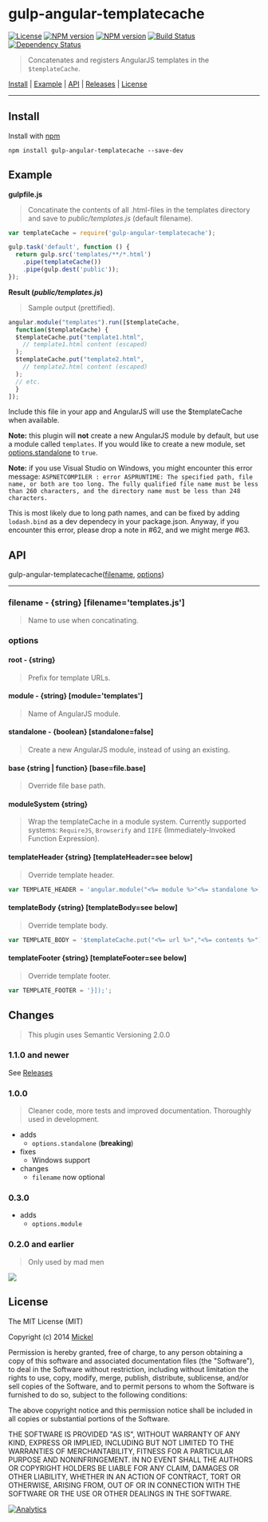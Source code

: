 # gulp-angular-templatecache

[![License](http://img.shields.io/badge/license-MIT-blue.svg?style=flat)](https://npmjs.org/package/gulp-angular-templatecache)
[![NPM version](http://img.shields.io/npm/v/gulp-angular-templatecache.svg?style=flat)](https://npmjs.org/package/gulp-angular-templatecache)
[![NPM version](http://img.shields.io/npm/dm/gulp-angular-templatecache.svg?style=flat)](https://npmjs.org/package/gulp-angular-templatecache)
[![Build Status](http://img.shields.io/travis/miickel/gulp-angular-templatecache.svg?style=flat)](http://travis-ci.org/miickel/gulp-angular-templatecache)
[![Dependency Status](http://img.shields.io/gemnasium/miickel/gulp-angular-templatecache.svg?style=flat)](https://gemnasium.com/miickel/gulp-angular-templatecache)

> Concatenates and registers AngularJS templates in the `$templateCache`.

<a href="#install">Install</a> |
<a href="#example">Example</a> |
<a href="#api">API</a> |
[Releases](https://github.com/miickel/gulp-angular-templatecache/releases) |
<a href="#license">License</a>

----


## Install

Install with [npm](https://npmjs.org/package/gulp-angular-templatecache)

```
npm install gulp-angular-templatecache --save-dev
```


## Example

**gulpfile.js**

> Concatinate the contents of all .html-files in the templates directory and save to _public/templates.js_ (default filename).

```js
var templateCache = require('gulp-angular-templatecache');

gulp.task('default', function () {
  return gulp.src('templates/**/*.html')
    .pipe(templateCache())
    .pipe(gulp.dest('public'));
});
```

**Result (_public/templates.js_)**

> Sample output (prettified).

```js
angular.module("templates").run([$templateCache,
  function($templateCache) {
  $templateCache.put("template1.html",
    // template1.html content (escaped)
  );
  $templateCache.put("template2.html",
    // template2.html content (escaped)
  );
  // etc.
  }
]);

```

Include this file in your app and AngularJS will use the $templateCache when available.

__Note:__ this plugin will __not__ create a new AngularJS module by default, but use a module called `templates`. If you would like to create a new module, set [options.standalone](https://github.com/miickel/gulp-angular-templatecache#standalone---boolean-standalonefalse) to `true`.

__Note:__ if you use Visual Studio on Windows, you might encounter this error message: `ASPNETCOMPILER : error ASPRUNTIME: The specified path, file name, or both are too long. The fully qualified file name must be less than 260 characters, and the directory name must be less than 248 characters.`

This is most likely due to long path names, and can be fixed by adding `lodash.bind` as a dev dependecy in your package.json. Anyway, if you encounter this error, please drop a note in #62, and we might merge #63.


## API

gulp-angular-templatecache([filename](https://github.com/miickel/gulp-angular-templatecache#filename---string-filenametemplatesjs), [options](https://github.com/miickel/gulp-angular-templatecache#options))

---- 

### filename - {string} [filename='templates.js']

> Name to use when concatinating.

### options

#### root - {string}

> Prefix for template URLs.

#### module - {string} [module='templates']

> Name of AngularJS module.

#### standalone - {boolean} [standalone=false]

> Create a new AngularJS module, instead of using an existing.

#### base {string | function} [base=file.base]

> Override file base path.

#### moduleSystem {string}

> Wrap the templateCache in a module system. Currently supported systems: `RequireJS`, `Browserify` and `IIFE` (Immediately-Invoked Function Expression).

#### templateHeader {string} [templateHeader=see below]

> Override template header.

```js
var TEMPLATE_HEADER = 'angular.module("<%= module %>"<%= standalone %>).run(["$templateCache", function($templateCache) {';
```

#### templateBody {string} [templateBody=see below]

> Override template body.

```js
var TEMPLATE_BODY = '$templateCache.put("<%= url %>","<%= contents %>");';
```

#### templateFooter {string} [templateFooter=see below]

> Override template footer.

```js
var TEMPLATE_FOOTER = '}]);';
```


## Changes

> This plugin uses Semantic Versioning 2.0.0

### 1.1.0 and newer

See [Releases](https://github.com/miickel/gulp-angular-templatecache/releases)

### 1.0.0

> Cleaner code, more tests and improved documentation. Thoroughly used in development.

- adds
  - `options.standalone` (**breaking**)
- fixes
  - Windows support
- changes
  - `filename` now optional

### 0.3.0

- adds
  - `options.module`

### 0.2.0 and earlier

> Only used by mad men

![](http://media3.giphy.com/media/bAplZhiLAsNnG/giphy.gif)


## License

The MIT License (MIT)

Copyright (c) 2014 [Mickel](http://mickel.me)

Permission is hereby granted, free of charge, to any person obtaining a copy of
this software and associated documentation files (the "Software"), to deal in
the Software without restriction, including without limitation the rights to
use, copy, modify, merge, publish, distribute, sublicense, and/or sell copies of
the Software, and to permit persons to whom the Software is furnished to do so,
subject to the following conditions:

The above copyright notice and this permission notice shall be included in all
copies or substantial portions of the Software.

THE SOFTWARE IS PROVIDED "AS IS", WITHOUT WARRANTY OF ANY KIND, EXPRESS OR
IMPLIED, INCLUDING BUT NOT LIMITED TO THE WARRANTIES OF MERCHANTABILITY, FITNESS
FOR A PARTICULAR PURPOSE AND NONINFRINGEMENT. IN NO EVENT SHALL THE AUTHORS OR
COPYRIGHT HOLDERS BE LIABLE FOR ANY CLAIM, DAMAGES OR OTHER LIABILITY, WHETHER
IN AN ACTION OF CONTRACT, TORT OR OTHERWISE, ARISING FROM, OUT OF OR IN
CONNECTION WITH THE SOFTWARE OR THE USE OR OTHER DEALINGS IN THE SOFTWARE.

[![Analytics](https://ga-beacon.appspot.com/UA-46880034-1/gulp-angular-templatecache/readme?pixel)](https://github.com/igrigorik/ga-beacon)
